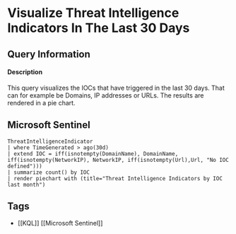 # Visualize Threat Intelligence Indicators In The Last 30 Days
## Query Information
#### Description
This query visualizes the IOCs that have triggered in the last 30 days. That can for example be Domains, IP addresses or URLs. The results are rendered in a pie chart. 
## Microsoft Sentinel
```kusto
ThreatIntelligenceIndicator
| where TimeGenerated > ago(30d)
| extend IOC = iff(isnotempty(DomainName), DomainName, iff(isnotempty(NetworkIP), NetworkIP, iff(isnotempty(Url),Url, "No IOC defined")))
| summarize count() by IOC
| render piechart with (title="Threat Intelligence Indicators by IOC last month")
```
## Tags
- [[KQL]] [[Microsoft Sentinel]]